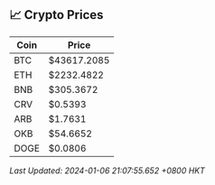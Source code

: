 ## 📈 Crypto Prices

| Coin | Price |
| ---- | ----- |
| BTC | $43617.2085 |
| ETH | $2232.4822 |
| BNB | $305.3672 |
| CRV | $0.5393 |
| ARB | $1.7631 |
| OKB | $54.6652 |
| DOGE | $0.0806 |

_Last Updated: 2024-01-06 21:07:55.652 +0800 HKT_
